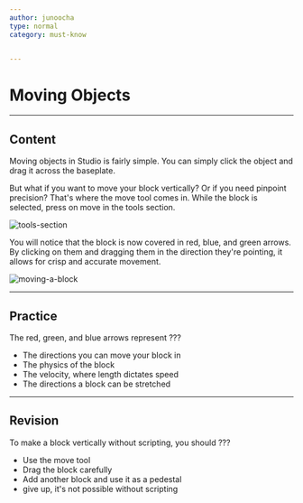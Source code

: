 ```yaml
---
author: junoocha
type: normal
category: must-know


---
```


# Moving Objects
---

## Content
Moving objects in Studio is fairly simple. You can simply click the object and drag it across the baseplate. 

But what if you want to move your block vertically? Or if you need pinpoint precision? That's where the move tool comes in. While the block is selected, press on move in the tools section.

![tools-section](https://img.enkipro.com/06b34cd06872f0e1759b6db9d4de3bff.png)

You will notice that the block is now covered in red, blue, and green arrows. By clicking on them and dragging them in the direction they're pointing, it allows for crisp and accurate movement.

![moving-a-block](https://img.enkipro.com/ba2f2bee4712ff2a177bd866f8669448.png)

---

## Practice

The red, green, and blue arrows represent ???

- The directions you can move your block in
- The physics of the block
- The velocity, where length dictates speed
- The directions a block can be stretched

---

## Revision

To make a block vertically without scripting, you should ???

- Use the move tool
- Drag the block carefully
- Add another block and use it as a pedestal
- give up, it's not possible without scripting